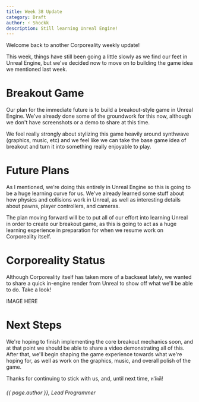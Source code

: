 ```yaml
---
title: Week 38 Update
category: Draft
author: ⚡ Shockk
description: Still learning Unreal Engine!
---
```


Welcome back to another Corporeality weekly update!

This week, things have still been going a little slowly as we find our feet in Unreal Engine, but we've decided now to move on to building the game idea we mentioned last week.

# Breakout Game

Our plan for the immediate future is to build a breakout-style game in Unreal Engine. We've already done some of the groundwork for this now, although we don't have screenshots or a demo to share at this time.

We feel really strongly about stylizing this game heavily around synthwave (graphics, music, etc) and we feel like we can take the base game idea of breakout and turn it into something really enjoyable to play.

# Future Plans

As I mentioned, we're doing this entirely in Unreal Engine so this is going to be a huge learning curve for us. We've already learned some stuff about how physics and collisions work in Unreal, as well as interesting details about pawns, player controllers, and cameras.

The plan moving forward will be to put all of our effort into learning Unreal in order to create our breakout game, as this is going to act as a huge learning experience in preparation for when we resume work on Corporeality itself.

# Corporeality Status

Although Corporeality itself has taken more of a backseat lately, we wanted to share a quick in-engine render from Unreal to show off what we'll be able to do. Take a look!

IMAGE HERE

# Next Steps

We're hoping to finish implementing the core breakout mechanics soon, and at that point we should be able to share a video demonstrating all of this. After that, we'll begin shaping the game experience towards what we're hoping for, as well as work on the graphics, music, and overall polish of the game.

Thanks for continuing to stick with us, and, until next time, หวัดดี!

###### {{ page.author }}, Lead Programmer

